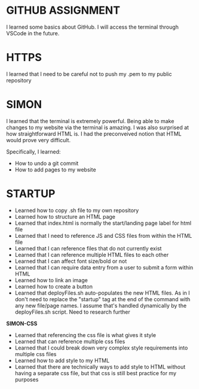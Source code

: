 
# **GITHUB ASSIGNMENT**
I learned some basics about GitHub. I will access the terminal through VSCode in the future.

# **HTTPS**
I learned that I need to be careful not to push my .pem to my public repository

# **SIMON**
I learned that the terminal is extremely powerful. Being able to make changes to my website via the terminal is amazing. I was also surprised at how straightforward HTML is. I had the preconveived notion that HTML would prove very difficult.

Specifically, I learned:
- How to undo a git commit
- How to add pages to my website

# **STARTUP**
- Learned how to copy .sh file to my own repository
- Learned how to structure an HTML page
- Learned that index.html is normally the start/landing page label for html file
- Learned that I need to reference JS and CSS files from within the HTML file
- Learned that I can reference files that do not currently exist
- Learned that I can reference multiple HTML files to each other
- Learned that I can affect font size/bold or not 
- Learned that I can require data entry from a user to submit a form within HTML
- Learned how to link an image
- Learned how to create a button
- Learned that deployFiles.sh auto-populates the new HTML files. As in I don't need to replace the "startup" tag at the end of the command with any new file/page names. I assume that's handled dynamically by the deployFiles.sh script. Need to research further

**SIMON-CSS**
- Learned that referencing the css file is what gives it style
- Learned that can reference multiple css files
- Learned that I could break down very complex style requirements into multiple css files 
- Learned how to add style to my HTML
- Learned that there are technically ways to add style to HTML without having a separate css file, but that css is still best practice for my purposes